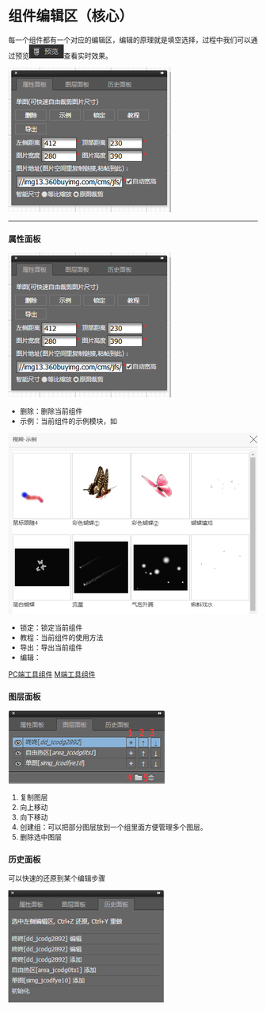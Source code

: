 # 组件编辑区（核心）

每一个组件都有一个对应的编辑区，编辑的原理就是填空选择，过程中我们可以通过预览![](/assets/imTE6Irt.png)查看实时效果。

![](/assets/5.png)

---

### 属性面板

![](/assets/5.png)

* 删除：删除当前组件
* 示例：当前组件的示例模块，如

![](/assets/im2d1r3t.png)

* 锁定：锁定当前组件
* 教程：当前组件的使用方法
* 导出：导出当前组件
* 编辑：

[PC端工具组件](/wang-dian-xiu-zu-jian-shuo-ming.md)          [M端工具组件](/mduan-zu-jian-shuo-ming.md)

### 图层面板

![](/assets/im467frt.png)

1. 复制图层
2. 向上移动
3. 向下移动
4. 创建组：可以把部分图层放到一个组里面方便管理多个图层。
5. 删除选中图层

### 历史面板

可以快速的还原到某个编辑步骤

![](/assets/irjfort.png)

